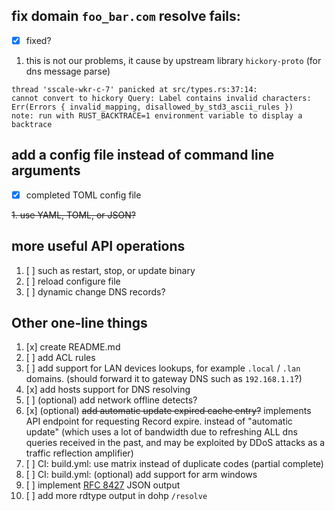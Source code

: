 ## fix domain `foo_bar.com` resolve fails:
* [x] fixed?
1. this is not our problems, it cause by upstream library `hickory-proto` (for dns message parse)
```
thread 'sscale-wkr-c-7' panicked at src/types.rs:37:14:
cannot convert to hickory Query: Label contains invalid characters: Err(Errors { invalid_mapping, disallowed_by_std3_ascii_rules })                                 
note: run with RUST_BACKTRACE=1 environment variable to display a backtrace
```

## add a config file instead of command line arguments
* [x] completed TOML config file

~~1. use YAML, TOML, or JSON?~~

## more useful API operations
1. [ ] such as restart, stop, or update binary
2. [ ] reload configure file
3. [ ] dynamic change DNS records?

## Other one-line things
1. [x] create README.md
2. [ ] add ACL rules
3. [ ] add support for LAN devices lookups, for example `.local` / `.lan` domains. (should forward it to gateway DNS such as `192.168.1.1`?)
4. [x] add hosts support for DNS resolving
5. [ ] \(optional) add network offline detects?
6. [x] \(optional) ~~add automatic update expired cache entry?~~ implements API endpoint for requesting Record expire. instead of "automatic update" (which uses a lot of bandwidth due to refreshing ALL dns queries received in the past, and may be exploited by DDoS attacks as a traffic reflection amplifier)
7. [ ] CI: build.yml: use matrix instead of duplicate codes (partial complete)
8. [ ] CI: build.yml: (optional) add support for arm windows
9. [ ] implement [RFC 8427](https://www.rfc-editor.org/rfc/rfc8427) JSON output
10. [ ] add more rdtype output in dohp `/resolve`
